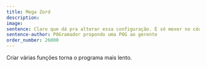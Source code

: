 ```yaml
---
title: Mega Zord
description: 
image: 
sentence: Claro que dá pra alterar essa configuração. É só mexer no código!
sentence-author: POGramador propondo uma POG ao gerente
order_number: 26000
---
```

Criar várias funções torna o programa mais lento.
